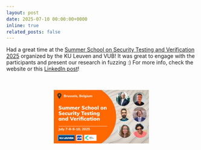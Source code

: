 ```yaml
---
layout: post
date: 2025-07-10 00:00:00+0000
inline: true
related_posts: false
---
```


Had a great time at the [Summer School on Security Testing and Verification 2025](https://cybersecurity-research.be/summer-school-on-security-testing-and-verification-2025) organized by the KU Leuven and VUB! It was great to engage with the participants and present our research in fuzzing :) For more info, check the website or this [LinkedIn post](https://www.linkedin.com/posts/cybersecurity-vlaanderen_cybersecurity-securitytesting-sast-activity-7350472649543745537-G9Sl?utm_source=share&utm_medium=member_desktop&rcm=ACoAABCQ0kwBg8QbNa9Qqw18ym9_X9raCQK7ctY)!

<br>
<br>

<center>
<a href="https://cybersecurity-research.be/summer-school-on-security-testing-and-verification-2025"><img src="/assets/img/stv2025.jpeg" style="width:50%;" /></a>
</center>
